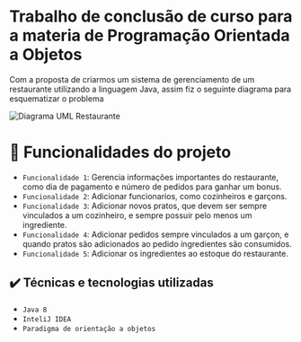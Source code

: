 # Trabalho de conclusão de curso para a materia de Programação Orientada a Objetos
<p>Com a proposta de criarmos um sistema de gerenciamento de um restaurante utilizando a linguagem Java, assim fiz o seguinte diagrama para esquematizar o problema</p>

![Diagrama UML Restaurante](https://github.com/user-attachments/assets/6c65ef8a-82d5-4850-8976-404a2239068a)

# :hammer: Funcionalidades do projeto

- `Funcionalidade 1`: Gerencia informações importantes do restaurante, como dia de pagamento e número de pedidos para ganhar um bonus. 
- `Funcionalidade 2`: Adicionar funcionarios, como cozinheiros e garçons.
- `Funcionalidade 3`: Adicionar novos pratos, que devem ser sempre vinculados a um cozinheiro, e sempre possuir pelo menos um ingrediente.
- `Funcionalidade 4`: Adicionar pedidos sempre vinculados a um garçon, e quando pratos são adicionados ao pedido ingredientes são consumidos.
- `Funcionalidade 5`: Adicionar os ingredientes ao estoque do restaurante.

## ✔️ Técnicas e tecnologias utilizadas

- ``Java 8``
- ``InteliJ IDEA``
- ``Paradigma de orientação a objetos``
